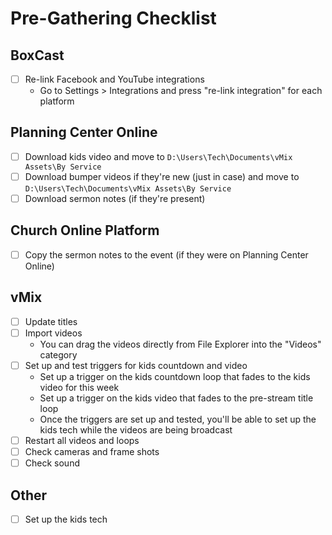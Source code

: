 # Pre-Gathering Checklist

## BoxCast
- [ ] Re-link Facebook and YouTube integrations
	- Go to Settings > Integrations and press "re-link integration" for each platform

## Planning Center Online
- [ ] Download kids video and move to `D:\Users\Tech\Documents\vMix Assets\By Service`
- [ ] Download bumper videos if they're new (just in case) and move to `D:\Users\Tech\Documents\vMix Assets\By Service`
- [ ] Download sermon notes (if they're present)

## Church Online Platform
- [ ] Copy the sermon notes to the event (if they were on Planning Center Online)

## vMix
- [ ] Update titles
- [ ] Import videos
	- You can drag the videos directly from File Explorer into the "Videos" category
- [ ] Set up and test triggers for kids countdown and video
	- Set up a trigger on the kids countdown loop that fades to the kids video for this week
	- Set up a trigger on the kids video that fades to the pre-stream title loop
	- Once the triggers are set up and tested, you'll be able to set up the kids tech while the videos are being broadcast
- [ ] Restart all videos and loops
- [ ] Check cameras and frame shots
- [ ] Check sound

## Other
- [ ] Set up the kids tech
